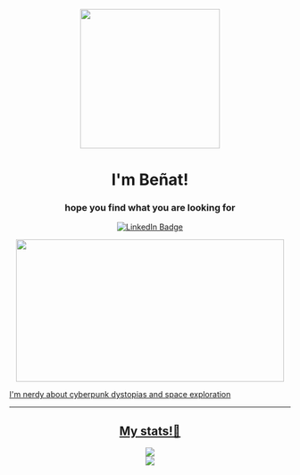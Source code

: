 <p align="center"><img src="https://media.giphy.com/media/gjrYDwbjnK8x36xZIO/giphy.gif" width="250" height "130"/></p>
<h1 align="center">I'm Beñat!</h1>
<h3 align="center">hope you find what you are looking for</h3>

<p align="center">
    <a id="linkedin" href="https://www.linkedin.com/in/benatcastro/">
        <img src="https://img.shields.io/badge/LinkedIn-blue?style=for-the-badge&logo=linkedin&logoColor=white" alt="LinkedIn Badge"/>
</p>

<p align="center"><img align="center" src="https://media.giphy.com/media/FqdGGgugkC4Xm/giphy.gif" width="480" height="255" /></p>
I'm nerdy about cyberpunk dystopias and space exploration

---

<div id="stats" align="center">
    <h2>My stats!🚀</h2>
    <div id="stats_1">
        <img src="https://github-readme-stats.vercel.app/api?username=benatcastro&show_icons=true&theme=radical&hide_border=true&bg_color=0D1117" />
    </div>
    <div id="streak">
        <img src="http://github-readme-streak-stats.herokuapp.com?user=benatcastro&theme=radical&hide_border=true&background=0D1117" />
    </div>
</div>




